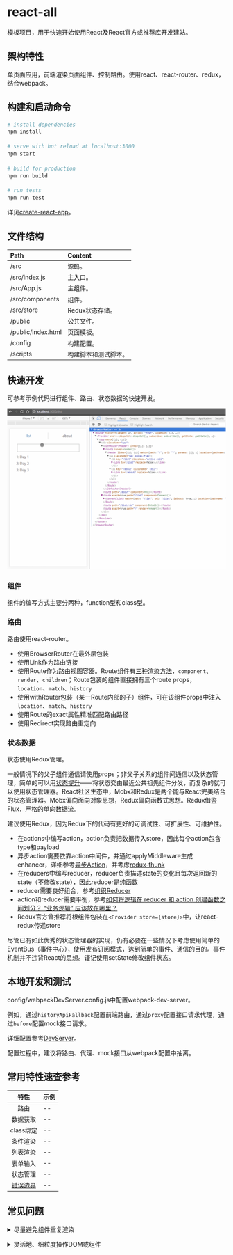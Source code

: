 # react-all

模板项目，用于快速开始使用React及React官方或推荐库开发建站。

## 架构特性

单页面应用，前端渲染页面组件、控制路由。使用react、react-router、redux，结合webpack。

## 构建和启动命令

``` bash
# install dependencies
npm install

# serve with hot reload at localhost:3000
npm start

# build for production
npm run build

# run tests
npm run test
```

详见[create-react-app](https://github.com/facebook/create-react-app)。

## 文件结构

| Path | Content |
| :--- | :--- |
| /src | 源码。 |
| /src/index.js | 主入口。 |
| /src/App.js | 主组件。 |
| /src/components | 组件。 |
| /src/store | Redux状态存储。 |
| /public | 公共文件。 |
| /public/index.html | 页面模板。 |
| /config | 构建配置。 |
| /scripts | 构建脚本和测试脚本。 |

## 快速开发

可参考示例代码进行组件、路由、状态数据的快速开发。

![](./readme_assets/demo.gif)

### 组件

组件的编写方式主要分两种，function型和class型。

### 路由

路由使用react-router。

* 使用BrowserRouter在最外层包装
* 使用Link作为路由链接
* 使用Route作为路由视图容器。Route组件有[三种渲染方法](https://reacttraining.com/react-router/web/api/Route/Route-render-methods)，`component`、`render`、`children`；Route包装的组件直接拥有三个route props，`location`、`match`、`history`
* 使用withRouter包装（某一Route内部的子）组件，可在该组件props中注入`location`、`match`、`history`
* 使用Route的exact属性精准匹配路由路径
* 使用Redirect实现路由重定向

### 状态数据

状态使用Redux管理。

一般情况下的父子组件通信请使用props；非父子关系的组件间通信以及状态管理，简单的可以用[状态提升](https://reactjs.org/docs/lifting-state-up.html)——将状态交由最近公共祖先组件分发，而复杂的就可以使用状态管理器。React社区生态中，Mobx和Redux是两个能与React完美结合的状态管理器。Mobx偏向面向对象思想，Redux偏向函数式思想。Redux借鉴Flux，严格的单向数据流。

建议使用Redux，因为Redux下的代码有更好的可调试性、可扩展性、可维护性。

* 在actions中编写action，action负责把数据传入store，因此每个action包含type和payload
* 异步action需要依靠action中间件，并通过applyMiddleware生成enhancer，详细参考[异步Action](http://cn.redux.js.org/docs/advanced/AsyncActions.html)，并考虑[redux-thunk](https://github.com/gaearon/redux-thunk)
* 在reducers中编写reducer，reducer负责描述state的变化且每次返回新的state（不修改state），因此reducer是纯函数
* reducer需要良好组合，参考[组织Reducer](http://cn.redux.js.org/docs/recipes/StructuringReducers.html)
* action和reducer需要平衡，参考[如何将逻辑在 reducer 和 action 创建函数之间划分？ “业务逻辑” 应该放在哪里？](http://cn.redux.js.org/docs/faq/CodeStructure.html#structure-business-logic)
* Redux官方曾推荐将根组件包装在`<Provider store={store}>`中，让react-redux传递store

尽管已有如此优秀的状态管理器的实现，仍有必要在一些情况下考虑使用简单的EventBus（事件中心），使用发布订阅模式，达到简单的事件、通信的目的。事件机制并不违背React的思想。谨记使用setState修改组件状态。

## 本地开发和测试

config/webpackDevServer.config.js中配置webpack-dev-server。

例如，通过`historyApiFallback`配置前端路由，通过`proxy`配置接口请求代理，通过`before`配置mock接口请求。

详细配置参考[DevServer](https://webpack.js.org/configuration/dev-server/#devserver-before)。

配置过程中，建议将路由、代理、mock接口从webpack配置中抽离。

## 常用特性速查参考

| 特性 | 示例 |
| :---: | :--- |
| 路由 | -- |
| 数据获取 | -- |
| class绑定 | -- |
| 条件渲染 | -- |
| 列表渲染 | -- |
| 表单输入 | -- |
| 状态管理 | -- |
| [错误边界](https://reactjs.org/docs/error-boundaries.html) | -- |

## 常见问题

<p>
  <details>
    <summary>尽量避免组件重复渲染</summary>
    <ul>
      <li>
        <p>一种方法是<a href="https://reactjs.org/docs/react-component.html#shouldcomponentupdate">shouldComponentUpdate</a>。</p>
      </li>
    </ul>
  </details>
</p>

<p>
  <details>
    <summary>灵活地、细粒度操作DOM或组件</summary>
    <ul>
      <li>
        <p>一种方法是使用<a href="https://reactjs.org/docs/refs-and-the-dom.html">ref</a>。</p>
      </li>
    </ul>
  </details>
</p>
